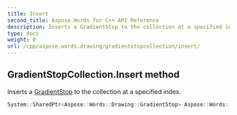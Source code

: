 ```yaml
---
title: Insert
second_title: Aspose.Words for C++ API Reference
description: Inserts a GradientStop to the collection at a specified index. 
type: docs
weight: 0
url: /cpp/aspose.words.drawing/gradientstopcollection/insert/
---
```

## GradientStopCollection.Insert method


Inserts a [GradientStop](../gradientstop/) to the collection at a specified index.

```cpp
System::SharedPtr<Aspose::Words::Drawing::GradientStop> Aspose::Words::Drawing::GradientStopCollection::Insert(int32_t index, const System::SharedPtr<Aspose::Words::Drawing::GradientStop> &gradientStop)
```

